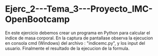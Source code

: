 # Ejerc_2---Tema_3---Proyecto_IMC-OpenBootcamp
En este ejercicio debemos crear un programa en Python para calcular el indice de masa corporal. 
En la captura de pantallase observa la ejecucion en consola cmd (Windows) del archivo : "indicemc.py",
y los input del usuario. Finalmente el resultado de la ejecucion de la formula. 